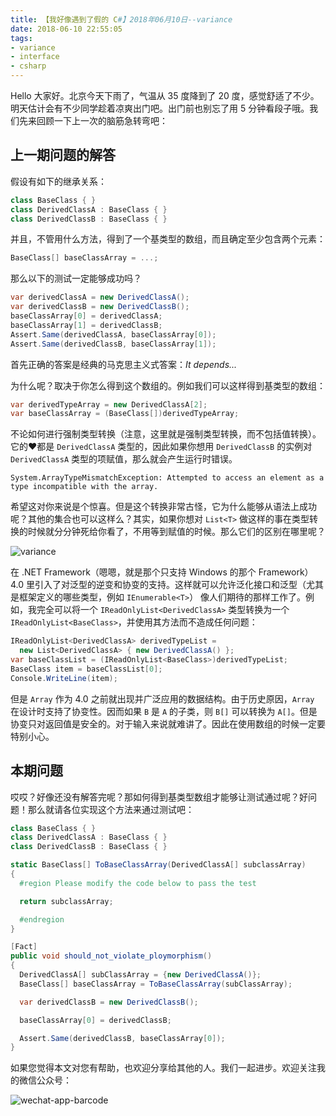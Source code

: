 ```yaml
---
title: 【我好像遇到了假的 C#】2018年06月10日--variance
date: 2018-06-10 22:55:05
tags:
- variance
- interface
- csharp
---
```


Hello 大家好。北京今天下雨了，气温从 35 度降到了 20 度，感觉舒适了不少。明天估计会有不少同学趁着凉爽出门吧。出门前也别忘了用 5 分钟看段子哦。我们先来回顾一下上一次的脑筋急转弯吧：

<!--more-->

## 上一期问题的解答

假设有如下的继承关系：

```cs
class BaseClass { }
class DerivedClassA : BaseClass { }
class DerivedClassB : BaseClass { }
```

并且，不管用什么方法，得到了一个基类型的数组，而且确定至少包含两个元素：

```cs
BaseClass[] baseClassArray = ...; 
```

那么以下的测试一定能够成功吗？

```cs
var derivedClassA = new DerivedClassA();
var derivedClassB = new DerivedClassB();
baseClassArray[0] = derivedClassA;
baseClassArray[1] = derivedClassB;
Assert.Same(derivedClassA, baseClassArray[0]);
Assert.Same(derivedClassB, baseClassArray[1]);
```

首先正确的答案是经典的马克思主义式答案：*It depends...*

为什么呢？取决于你怎么得到这个数组的。例如我们可以这样得到基类型的数组：

```cs
var derivedTypeArray = new DerivedClassA[2];
var baseClassArray = (BaseClass[])derivedTypeArray;
```

不论如何进行强制类型转换（注意，这里就是强制类型转换，而不包括值转换）。它的❤️都是 `DerivedClassA` 类型的，因此如果你想用 `DerivedClassB` 的实例对 `DerivedClassA` 类型的项赋值，那么就会产生运行时错误。

```
System.ArrayTypeMismatchException: Attempted to access an element as a type incompatible with the array.
```

希望这对你来说是个惊喜。但是这个转换非常古怪，它为什么能够从语法上成功呢？其他的集合也可以这样么？其实，如果你想对 `List<T>` 做这样的事在类型转换的时候就分分钟死给你看了，不用等到赋值的时候。那么它们的区别在哪里呢？

<img src="{{root_url}}/images/blog/funny_csharp_variance_interface_type.jpg" style="text-align:center" alt="variance"/>

在 .NET Framework（嗯嗯，就是那个只支持 Windows 的那个 Framework）4.0 里引入了对泛型的逆变和协变的支持。这样就可以允许泛化接口和泛型（尤其是框架定义的哪些类型，例如 `IEnumerable<T>`） 像人们期待的那样工作了。例如，我完全可以将一个 `IReadOnlyList<DerivedClassA>` 类型转换为一个 `IReadOnlyList<BaseClass>`，并使用其方法而不造成任何问题：

```cs
IReadOnlyList<DerivedClassA> derivedTypeList = 
  new List<DerivedClassA> { new DerivedClassA() };
var baseClassList = (IReadOnlyList<BaseClass>)derivedTypeList;
BaseClass item = baseClassList[0];
Console.WriteLine(item);
```

但是 `Array` 作为 4.0 之前就出现并广泛应用的数据结构。由于历史原因，`Array` 在设计时支持了协变性。因而如果 `B` 是 `A` 的子类，则 `B[]` 可以转换为 `A[]`。但是协变只对返回值是安全的。对于输入来说就难讲了。因此在使用数组的时候一定要特别小心。

## 本期问题

哎哎？好像还没有解答完呢？那如何得到基类型数组才能够让测试通过呢？好问题！那么就请各位实现这个方法来通过测试吧：

```cs
class BaseClass { }
class DerivedClassA : BaseClass { }
class DerivedClassB : BaseClass { }

static BaseClass[] ToBaseClassArray(DerivedClassA[] subclassArray)
{
  #region Please modify the code below to pass the test

  return subclassArray;

  #endregion
}

[Fact]
public void should_not_violate_ploymorphism()
{
  DerivedClassA[] subClassArray = {new DerivedClassA()};
  BaseClass[] baseClassArray = ToBaseClassArray(subClassArray);

  var derivedClassB = new DerivedClassB();

  baseClassArray[0] = derivedClassB;

  Assert.Same(derivedClassB, baseClassArray[0]);
}
```

如果您觉得本文对您有帮助，也欢迎分享给其他的人。我们一起进步。欢迎关注我的微信公众号：

<img src="{{root_url}}/images/blog/funny_csharp_barcode.jpeg" style="text-align:center" alt="wechat-app-barcode"/>